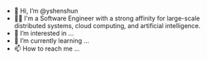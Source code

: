 - 👋 Hi, I’m @yshenshun
- 👨‍💻 I'm a Software Engineer with a strong affinity for large-scale distributed systems, cloud computing, and artificial intelligence.
- 👀 I’m interested in ...
- 🌱 I’m currently learning ...
- 📫 How to reach me ...

<!---
yshenshun/yshenshun is a ✨ special ✨ repository because its `README.md` (this file) appears on your GitHub profile.
You can click the Preview link to take a look at your changes.
--->
